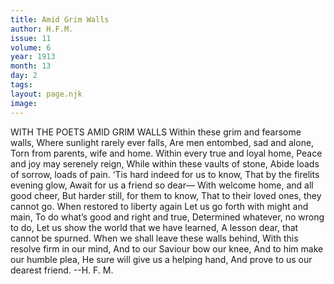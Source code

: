 ```yaml
---
title: Amid Grim Walls
author: H.F.M.
issue: 11
volume: 6
year: 1913
month: 13
day: 2
tags:
layout: page.njk
image:
---
```

WITH THE POETS    AMID GRIM WALLS    Within these grim and fearsome walls, Where sunlight rarely ever falls, Are men entombed, sad and alone, Torn from parents, wife and home. Within every true and loyal home, Peace and joy may serenely reign, While within these vaults of stone, Abide loads of sorrow, loads of pain. ‘Tis hard indeed for us to know, That by the firelits evening glow, Await for us a friend so dear— With welcome home, and all good cheer, But harder still, for them to know, That to their loved ones, they cannot go. When restored to liberty again Let us go forth with might and main, To do what’s good and right and true, Determined whatever, no wrong to do, Let us show the world that we have learned, A lesson dear, that cannot be spurned. When we shall leave these walls behind, With this resolve firm in our mind, And to our Saviour bow our knee, And to him make our humble plea, He sure will give us a helping hand, And prove to us our dearest friend.    --H. F. M.

